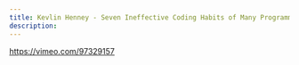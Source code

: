 ```yaml
---
title: Kevlin Henney - Seven Ineffective Coding Habits of Many Programmers
description: 
---
```


https://vimeo.com/97329157
